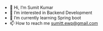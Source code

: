 - 👋 Hi, I’m Sumit Kumar 
- 👀 I’m interested in Backend Development
- 🌱 I’m currently learning Spring boot
- 📫 How to reach me sumitt.ewp@gmail.com



